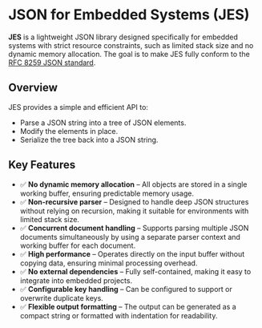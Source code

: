 # JSON for Embedded Systems (JES)  
**JES** is a lightweight JSON library designed specifically for embedded systems with strict resource constraints, such as limited stack size and no dynamic memory allocation. The goal is to make JES fully conform to the [RFC 8259 JSON standard](https://tools.ietf.org/html/rfc8259).

## Overview  
JES provides a simple and efficient API to:  
- Parse a JSON string into a tree of JSON elements.  
- Modify the elements in place.  
- Serialize the tree back into a JSON string.  

## Key Features  
- ✅ **No dynamic memory allocation** – All objects are stored in a single working buffer, ensuring predictable memory usage.  
- ✅ **Non-recursive parser** – Designed to handle deep JSON structures without relying on recursion, making it suitable for environments with limited stack size.  
- ✅ **Concurrent document handling** – Supports parsing multiple JSON documents simultaneously by using a separate parser context and working buffer for each document.  
- ✅ **High performance** – Operates directly on the input buffer without copying data, ensuring minimal processing overhead.  
- ✅ **No external dependencies** – Fully self-contained, making it easy to integrate into embedded projects.  
- ✅ **Configurable key handling** – Can be configured to support or overwrite duplicate keys.  
- ✅ **Flexible output formatting** – The output can be generated as a compact string or formatted with indentation for readability.
